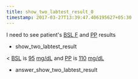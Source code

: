 ```yaml
---
title: show_two_labtest_result_0
timestamp: 2017-03-27T13:39:47.406195627+05:30
---
```


I need to see  patient's [BSL F](labtest_name_1) and [PP](labtest_name_2) results
* show_two_labtest_result

< [BSL](labtest_name_1) is [95](value_1) [mg/dL](unit_1) and [PP](labtest_name_2) is [110](value_2) [mg/dL](unit_2)
* answer_show_two_labtest_result
